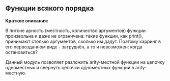 ## Функции всякого порядка

**Краткое описания:**

В питоне арность (местность, количество аргументов) функции произвольна
и даже не ограничена: такие функции, как print(), принимают столько
аргументов, сколько им дадут. Поэтому карринг в его первозданном виде - затруднён, а то и невозможен: когда остановиться?

Данный модуль позволяет  разложить arity-местной функции на цепочку
одноместных и свернуть цепочки одноместных функций в arity-местную.
